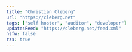 ```yaml
---
title: "Christian Cleberg"
url: "https://cleberg.net"
tags: ["self hoster", "auditor", "developer"]
updatesFeed: "https://cleberg.net/feed.xml"
nsfw: false
rss: true
---
```

